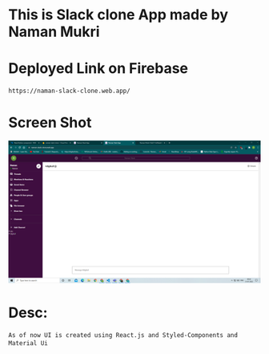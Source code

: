 # This is Slack clone App made by Naman Mukri

# Deployed Link on Firebase
    https://naman-slack-clone.web.app/

# Screen Shot
![](2022-01-31-00-24-37.png)

# Desc:
    As of now UI is created using React.js and Styled-Components and Material Ui